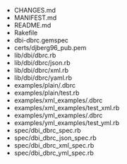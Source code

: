 * CHANGES.md
* MANIFEST.md
* README.md
* Rakefile
* dbi-dbrc.gemspec
* certs/djberg96_pub.pem
* lib/dbi/dbrc.rb
* lib/dbi/dbrc/json.rb
* lib/dbi/dbrc/xml.rb
* lib/dbi/dbrc/yaml.rb
* examples/plain/.dbrc
* examples/plain/test.rb
* examples/xml_examples/.dbrc
* examples/xml_examples/test_xml.rb
* examples/yml_examples/.dbrc
* examples/yml_examples/test_yml.rb
* spec/dbi_dbrc_spec.rb
* spec/dbi_dbrc_json_spec.rb
* spec/dbi_dbrc_xml_spec.rb
* spec/dbi_dbrc_yml_spec.rb
